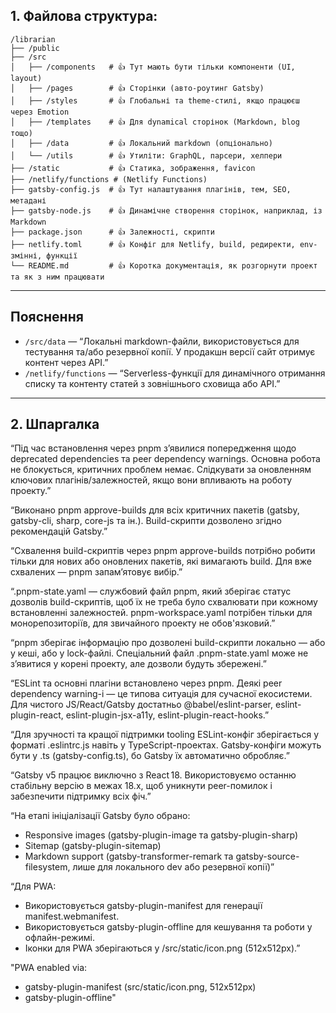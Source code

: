 ## 1. **Файлова структура:**

```
/librarian
├── /public
├── /src
│   ├── /components   # 👍 Тут мають бути тільки компоненти (UI, layout)
│   ├── /pages        # 👍 Сторінки (авто-роутинг Gatsby)
│   ├── /styles       # 👍 Глобальні та theme-стилі, якщо працюєш через Emotion
│   ├── /templates    # 👍 Для dynamical сторінок (Markdown, blog тощо)
│   ├── /data         # 👍 Локальний markdown (опціонально)
│   └── /utils        # 👍 Утиліти: GraphQL, парсери, хелпери
├── /static           # 👍 Статика, зображення, favicon
├── /netlify/functions # (Netlify Functions)
├── gatsby-config.js  # 👍 Тут налаштування плагінів, тем, SEO, метадані
├── gatsby-node.js    # 👍 Динамічне створення сторінок, наприклад, із Markdown
├── package.json      # 👍 Залежності, скрипти
├── netlify.toml      # 👍 Конфіг для Netlify, build, редиректи, env-змінні, функції
└── README.md         # 👍 Коротка документація, як розгорнути проект та як з ним працювати
```

---

## **Пояснення**

- `/src/data` — “Локальні markdown-файли, використовується для тестування та/або резервної копії. У продакшн версії сайт отримує контент через API.”
- `/netlify/functions` — “Serverless-функції для динамічного отримання списку та контенту статей з зовнішнього сховища або API.”

---

## 2. Шпаргалка

“Під час встановлення через pnpm з’явилися попередження щодо deprecated dependencies та peer dependency warnings. Основна робота не блокується, критичних проблем немає. Слідкувати за оновленням ключових плагінів/залежностей, якщо вони впливають на роботу проекту.”

“Виконано pnpm approve-builds для всіх критичних пакетів (gatsby, gatsby-cli, sharp, core-js та ін.). Build-скрипти дозволено згідно рекомендацій Gatsby.”

“Схвалення build-скриптів через pnpm approve-builds потрібно робити тільки для нових або оновлених пакетів, які вимагають build. Для вже схвалених — pnpm запам’ятовує вибір.”

“.pnpm-state.yaml — службовий файл pnpm, який зберігає статус дозволів build-скриптів, щоб їх не треба було схвалювати при кожному встановленні залежностей.
pnpm-workspace.yaml потрібен тільки для монорепозиторіїв, для звичайного проекту не обов'язковий.”

“pnpm зберігає інформацію про дозволені build-скрипти локально — або у кеші, або у lock-файлі.
Спеціальний файл .pnpm-state.yaml може не з’явитися у корені проекту, але дозволи будуть збережені.”

“ESLint та основні плагіни встановлено через pnpm.
Деякі peer dependency warning-і — це типова ситуація для сучасної екосистеми.
Для чистого JS/React/Gatsby достатньо @babel/eslint-parser, eslint-plugin-react, eslint-plugin-jsx-a11y, eslint-plugin-react-hooks.”

“Для зручності та кращої підтримки tooling ESLint-конфіг зберігається у форматі .eslintrc.js навіть у TypeScript-проектах.
Gatsby-конфіги можуть бути у .ts (gatsby-config.ts), бо Gatsby їх автоматично обробляє.”

“Gatsby v5 працює виключно з React 18. Використовуємо останню стабільну версію в межах 18.x, щоб уникнути peer-помилок і забезпечити підтримку всіх фіч.”

“На етапі ініціалізації Gatsby було обрано:

- Responsive images (gatsby-plugin-image та gatsby-plugin-sharp)
- Sitemap (gatsby-plugin-sitemap)
- Markdown support (gatsby-transformer-remark та gatsby-source-filesystem, лише для локального dev або резервної копії)”

“Для PWA:

- Використовується gatsby-plugin-manifest для генерації manifest.webmanifest.
- Використовується gatsby-plugin-offline для кешування та роботи у офлайн-режимі.
- Іконки для PWA зберігаються у /src/static/icon.png (512x512px).”

"PWA enabled via:

- gatsby-plugin-manifest (src/static/icon.png, 512x512px)
- gatsby-plugin-offline"
